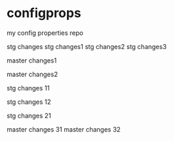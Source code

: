 # configprops
my config properties repo



stg changes
stg changes1
stg changes2
stg changes3


master changes1

master changes2



stg changes 11

stg changes 12

stg changes 21

master changes 31
master changes 32